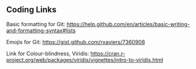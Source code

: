 ## Coding Links

Basic formatting for Git: https://help.github.com/en/articles/basic-writing-and-formatting-syntax#lists

Emojis for Git: https://gist.github.com/rxaviers/7360908

Link for Colour-blindness, Viridis: https://cran.r-project.org/web/packages/viridis/vignettes/intro-to-viridis.html

